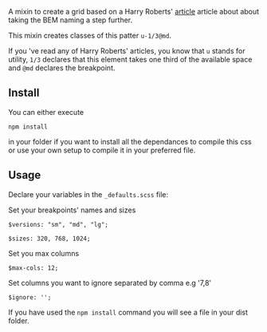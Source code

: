 A mixin to create a grid based on a Harry Roberts' [article](http://csswizardry.com/2015/08/bemit-taking-the-bem-naming-convention-a-step-further/) article about about taking the BEM naming a step further.

This mixin creates classes of this patter ```u-1/3@md```.

If you 've read any of Harry Roberts' articles, you know that ```u``` stands for utility, ```1/3``` declares that this element takes one third of the available space  and ```@md``` declares the breakpoint.

## Install

You can either execute

``` npm install ``` 

in your folder if you want to install all the dependances to compile this css or use your own setup to compile it in your preferred file.

## Usage

Declare your variables in the ```_defaults.scss``` file:

Set your breakpoints' names and sizes

```$versions: "sm", "md", "lg";```

```$sizes: 320, 768, 1024;```

Set you max columns

```$max-cols: 12;```

Set columns you want to ignore separated by comma e.g '7,8'

```$ignore: '';```

If you have used the ```npm install``` command you will see a file in your dist folder.


